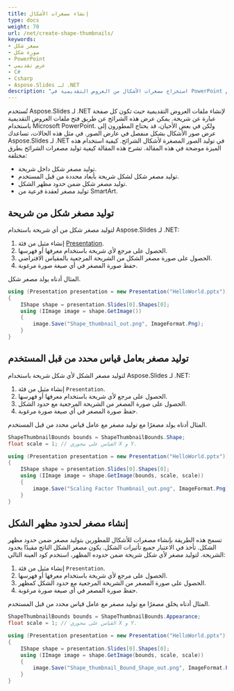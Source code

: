 ```yaml
---
title: إنشاء مصغرات الأشكال
type: docs
weight: 70
url: /net/create-shape-thumbnails/
keywords: 
- مصغر شكل
- صورة شكل
- PowerPoint
- عرض تقديمي
- C#
- Csharp
- Aspose.Slides لـ .NET
description: "استخراج مصغرات الأشكال من العروض التقديمية في PowerPoint باستخدام C# أو .NET"
---
```


تُستخدم Aspose.Slides لـ .NET لإنشاء ملفات العروض التقديمية حيث تكون كل صفحة عبارة عن شريحة. يمكن عرض هذه الشرائح عن طريق فتح ملفات العروض التقديمية باستخدام Microsoft PowerPoint. ولكن في بعض الأحيان، قد يحتاج المطورون إلى عرض صور الأشكال بشكل منفصل في عارض الصور. في مثل هذه الحالات، تساعدك Aspose.Slides لـ .NET في توليد الصور المصغرة لأشكال الشرائح. كيفية استخدام هذه الميزة موضحة في هذه المقالة.
تشرح هذه المقالة كيفية توليد مصغرات الشرائح بطرق مختلفة:

- توليد مصغر شكل داخل شريحة.
- توليد مصغر شكل لشكل شريحة بأبعاد محددة من قبل المستخدم.
- توليد مصغر شكل ضمن حدود مظهر الشكل.
- توليد مصغر لعقدة فرعية من SmartArt.


## **توليد مصغر شكل من شريحة**
لتوليد مصغر شكل من أي شريحة باستخدام Aspose.Slides لـ .NET:

1. إنشاء مثيل من فئة [Presentation](https://reference.aspose.com/slides/net/aspose.slides/presentation).
1. الحصول على مرجع لأي شريحة باستخدام معرفها أو فهرسها.
1. الحصول على صورة مصغر الشكل من الشريحة المرجعية بالمقياس الافتراضي.
1. حفظ صورة المصغر في أي صيغة صورة مرغوبة.

المثال أدناه يولد مصغر شكل.

```c#
using (Presentation presentation = new Presentation("HelloWorld.pptx"))
{
    IShape shape = presentation.Slides[0].Shapes[0];
    using (IImage image = shape.GetImage())
    {
        image.Save("Shape_thumbnail_out.png", ImageFormat.Png);
    }
}
```


## **توليد مصغر بعامل قياس محدد من قبل المستخدم**
لتوليد مصغر الشكل لأي شكل شريحة باستخدام Aspose.Slides لـ .NET:

1. إنشاء مثيل من فئة `Presentation`.
1. الحصول على مرجع لأي شريحة باستخدام معرفها أو فهرسها.
1. الحصول على صورة المصغر من الشريحة المرجعية مع حدود الشكل.
1. حفظ صورة المصغر في أي صيغة صورة مرغوبة.

المثال أدناه يولد مصغرًا مع توليد مصغر مع عامل قياس محدد من قبل المستخدم.

```c#
ShapeThumbnailBounds bounds = ShapeThumbnailBounds.Shape;
float scale = 1; // القياس على محوري X و Y.

using (Presentation presentation = new Presentation("HelloWorld.pptx"))
{
    IShape shape = presentation.Slides[0].Shapes[0];
    using (IImage image = shape.GetImage(bounds, scale, scale))
    {
        image.Save("Scaling Factor Thumbnail_out.png", ImageFormat.Png);
    }
}
```


## **إنشاء مصغر لحدود مظهر الشكل**
تسمح هذه الطريقة بإنشاء مصغرات للأشكال للمطورين بتوليد مصغر ضمن حدود مظهر الشكل. تأخذ في الاعتبار جميع تأثيرات الشكل. يكون مصغر الشكل الناتج مقيدًا بحدود الشريحة. لتوليد مصغر لأي شكل شريحة ضمن حدوده المظهر، استخدم كود العينة التالي:

1. إنشاء مثيل من فئة `Presentation`.
1. الحصول على مرجع لأي شريحة باستخدام معرفها أو فهرسها.
1. الحصول على صورة المصغر من الشريحة المرجعية مع حدود الشكل كمظهر.
1. حفظ صورة المصغر في أي صيغة صورة مرغوبة.

المثال أدناه يخلق مصغرًا مع توليد مصغر مع عامل قياس محدد من قبل المستخدم.

```c#
ShapeThumbnailBounds bounds = ShapeThumbnailBounds.Appearance;
float scale = 1; // القياس على محوري X و Y.

using (Presentation presentation = new Presentation("HelloWorld.pptx"))
{
    IShape shape = presentation.Slides[0].Shapes[0];
    using (IImage image = shape.GetImage(bounds, scale, scale))
    {
        image.Save("Shape_thumbnail_Bound_Shape_out.png", ImageFormat.Png);
    }
}
```